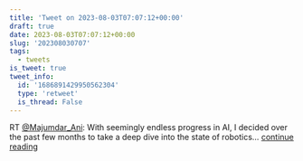 ```yaml
---
title: 'Tweet on 2023-08-03T07:07:12+00:00'
draft: true
date: 2023-08-03T07:07:12+00:00
slug: '202308030707'
tags:
  - tweets
is_tweet: true
tweet_info:
  id: '1686891429950562304'
  type: 'retweet'
  is_thread: False
---
```




RT [@Majumdar_Ani](https://x.com/Majumdar_Ani): With seemingly endless progress in AI, I decided over the past few months to take a deep dive into the state of robotics… [continue reading](https://x.com/sytelus/status/1686891429950562304)
